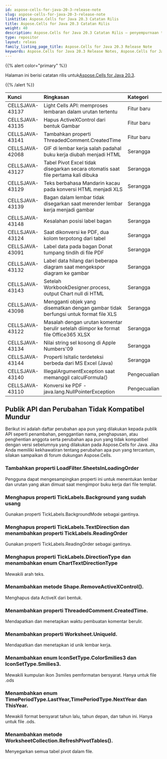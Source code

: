 ```yaml
---
id: aspose-cells-for-java-20-3-release-note
slug: aspose-cells-for-java-20-3-release-note
linktitle: Aspose.Cells for Java 20.3 Catatan Rilis
title: Aspose.Cells for Java 20.3 Catatan Rilis
weight: 40
description: Aspose.Cells for Java 20.3 Catatan Rilis – penyempurnaan terbaru, fitur baru, dan perbaikan
type: repositor
layout: releas
family_listing_page_title: Aspose.Cells for Java 20.3 Release Note
keywords: Aspose.Cells for Java 20.3 Release Notes, Aspose.Cells for Java 20.3 updates and fixe
---
```

{{% alert color="primary" %}} 

 Halaman ini berisi catatan rilis untuk[Aspose.Cells for Java 20.3](https://releases.aspose.com/cells/java/new-releases/aspose.cells-for-java-20.3/).

{{% /alert %}} 

|**Kunci**|**Ringkasan**|**Kategori**|
| :- | :- | :- |
|CELLSJAVA-43137|Light Cells API: memproses lembaran dalam urutan tertentu|Fitur baru|
|CELLSJAVA-43135|Hapus ActiveXControl dari bentuk Gambar|Fitur baru|
|CELLSJAVA-43141|Tambahkan properti ThreadedComment.CreatedTime|Fitur baru|
|CELLSJAVA-42068|GIF di lembar kerja salah padahal buku kerja diubah menjadi HTML|Serangga|
|CELLSJAVA-43127|Tabel Pivot Excel tidak disegarkan secara otomatis saat file pertama kali dibuka|Serangga|
|CELLSJAVA-43129|Teks berbahasa Mandarin kacau pada konversi HTML menjadi XLS|Serangga|
|CELLSJAVA-43139|Bagan dalam lembar tidak disegarkan saat merender lembar kerja menjadi gambar|Serangga|
|CELLSJAVA-43148|Kesalahan posisi label bagan|Serangga|
|CELLSJAVA-43124|Saat dikonversi ke PDF, dua kolom terpotong dari tabel|Serangga|
|CELLSJAVA-43091|Label data pada bagan Donat tumpang tindih di file PDF|Serangga|
|CELLSJAVA-43132|Label data hilang dari beberapa diagram saat mengekspor diagram ke gambar|Serangga|
|CELLSJAVA-43143|Setelah WorkbookDesigner.process, output Chart null di HTML|Serangga|
|CELLSJAVA-43098|Mengganti objek yang disematkan dengan gambar tidak berfungsi untuk format file XLS|Serangga|
|CELLSJAVA-43122|Masalah dengan urutan komentar berulir setelah diimpor ke format file Office365 XLSX|Serangga|
|CELLSJAVA-43134|Nilai string sel kosong di Apple Numbers'09|Serangga|
|CELLSJAVA-43144|Properti IsItalic terdeteksi berbeda dari MS Excel (Java)|Serangga|
|CELLSJAVA-43140|IllegalArgumentException saat memanggil calculFormula()|Pengecualian|
|CELLSJAVA-43110|Konversi ke PDF - java.lang.NullPointerException|Pengecualian|
##  **Publik API dan Perubahan Tidak Kompatibel Mundur**
Berikut ini adalah daftar perubahan apa pun yang dilakukan kepada publik API seperti penambahan, penggantian nama, penghapusan, atau penghentian anggota serta perubahan apa pun yang tidak kompatibel dengan versi sebelumnya yang dilakukan pada Aspose.Cells for Java. Jika Anda memiliki kekhawatiran tentang perubahan apa pun yang tercantum, silakan sampaikan di forum dukungan Aspose.Cells.
###  **Tambahkan properti LoadFilter.SheetsInLoadingOrder**
Pengguna dapat mengesampingkan properti ini untuk menentukan lembar dan urutan yang akan dimuat saat mengimpor buku kerja dari file templat.
###  **Menghapus properti TickLabels.Background yang sudah usang**
Gunakan properti TickLabels.BackgroundMode sebagai gantinya.
###  **Menghapus properti TickLabels.TextDirection dan menambahkan properti TickLabels.ReadingOrder**
Gunakan properti TickLabels.ReadingOrder sebagai gantinya.
###  **Menghapus properti TickLabels.DirectionType dan menambahkan enum ChartTextDirectionType**
Mewakili arah teks.
###  **Menambahkan metode Shape.RemoveActiveXControl().**
Menghapus data ActiveX dari bentuk.
###  **Menambahkan properti ThreadedComment.CreatedTime.**
Mendapatkan dan menetapkan waktu pembuatan komentar berulir.
###  **Menambahkan properti Worksheet.UniqueId.**
Mendapatkan dan menetapkan id unik lembar kerja.
###  **Menambahkan enum IconSetType.ColorSmilies3 dan IconSetType.Smilies3.**
Mewakili kumpulan ikon 3smiles pemformatan bersyarat. Hanya untuk file .ods
###  **Menambahkan enum TimePeriodType.LastYear,TimePeriodType.NextYear dan ThisYear.**
Mewakili format bersyarat tahun lalu, tahun depan, dan tahun ini. Hanya untuk file .ods.
###  **Menambahkan metode WorksheetCollection.RefreshPivotTables().**
Menyegarkan semua tabel pivot dalam file.
